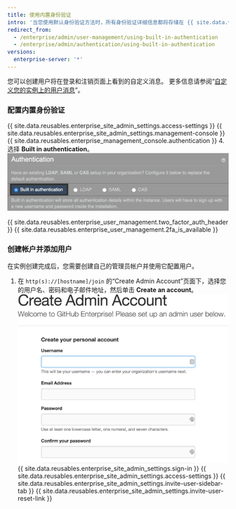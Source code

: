 ```yaml
---
title: 使用内置身份验证
intro: '当您使用默认身份验证方法时，所有身份验证详细信息都将存储在 {{ site.data.variables.product.product_location_enterprise }} 中。 如果您尚未建立身份验证提供程序（例如 LDAP、SAML 或 CAS），内置身份验证将是默认方法。'
redirect_from:
  - /enterprise/admin/user-management/using-built-in-authentication
  - /enterprise/admin/authentication/using-built-in-authentication
versions:
  enterprise-server: '*'
---
```


您可以创建用户将在登录和注销页面上看到的自定义消息。 更多信息请参阅“[自定义您的实例上的用户消息](/enterprise/admin/user-management/customizing-user-messages-on-your-instance)”。

### 配置内置身份验证

{{ site.data.reusables.enterprise_site_admin_settings.access-settings }}
{{ site.data.reusables.enterprise_site_admin_settings.management-console }}
{{ site.data.reusables.enterprise_management_console.authentication }}
4. 选择 **Built in authentication**。 ![选择内置身份验证选项](/assets/images/enterprise/management-console/built-in-auth-select.png)

{{ site.data.reusables.enterprise_user_management.two_factor_auth_header }}
{{ site.data.reusables.enterprise_user_management.2fa_is_available }}

### 创建帐户并添加用户

在实例创建完成后，您需要创建自己的管理员帐户并使用它配置用户。

1. 在 `http(s)://[hostname]/join` 的“Create Admin Account”页面下，选择您的用户名、密码和电子邮件地址，然后单击 **Create an account**。 ![创建管理员帐户](/assets/images/enterprise/site-admin-settings/create-first-admin-acct.png)
{{ site.data.reusables.enterprise_site_admin_settings.sign-in }}
{{ site.data.reusables.enterprise_site_admin_settings.access-settings }}
{{ site.data.reusables.enterprise_site_admin_settings.invite-user-sidebar-tab }}
{{ site.data.reusables.enterprise_site_admin_settings.invite-user-reset-link }}
